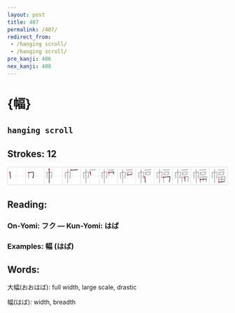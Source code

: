 ```yaml
---
layout: post
title: 407
permalink: /407/
redirect_from:
 - /hanging scroll/
 - /hanging scroll/
pre_kanji: 406
nex_kanji: 408
---
```


# {幅}

## `hanging scroll`

## Strokes: 12

<div class="stroke"><img src="../images/E5B985.png" /></div>

## Reading:

### On-Yomi: フク &mdash; Kun-Yomi: はば

### Examples: 幅 (はば)

## Words:

大幅(おおはば): full width, large scale, drastic

幅(はば): width, breadth
